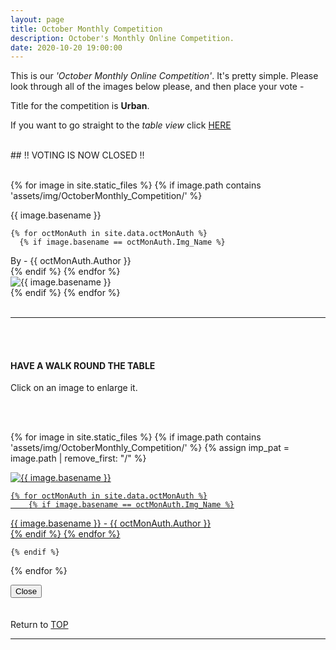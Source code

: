 ```yaml
---
layout: page
title: October Monthly Competition
description: October's Monthly Online Competition.
date: 2020-10-20 19:00:00
---
```



This is our _'October Monthly Online Competition'_. It's pretty simple. Please look through all of the images below please, and then place your vote - <!-- <a target="_blank" href="https://surveyhero.com/c/f3abd688">VOTE HERE</a>  -->


<p>Title for the competition is <strong>Urban</strong>. </p> 

If you want to go straight to the *table view* click <a href="#tableView">HERE</a>

<br>
## !! VOTING IS NOW CLOSED !!
<br>

<br>

<!-- This loops through all the images in specified folder -->
{% for image in site.static_files %}
    {% if image.path contains 'assets/img/OctoberMonthly_Competition/' %}
<div class="Number">{{ image.basename }}</div>

<!-- This runs and checks if there is a matching author in the file -->
    {% for octMonAuth in site.data.octMonAuth %}
      {% if image.basename == octMonAuth.Img_Name %}
<div class="subName">By - {{ octMonAuth.Author }}</div>
      {% endif %}
    {% endfor %}


<div>
    <img class="col three Comp_Img" src="{{ site.baseurl }}{{ image.path }}" alt="{{ image.basename }}">
</div>
    {% endif %}
{% endfor %}



<br>
<br>

<hr id="tableView">

<br>
<br>

<div class="col three caption">
    <h4>HAVE A WALK ROUND THE TABLE </h4>
    <p>Click on an image to enlarge it.</p>    
</div>

<br>
<br>


<!-- MASONARY GRID -->
<div class="full-width">
	<div class="grid">

{% for image in site.static_files %}
    {% if image.path contains 'assets/img/OctoberMonthly_Competition/' %}
        {% assign imp_pat = image.path | remove_first: "/" %}
<div class="grid__item" data-size="1280x1280">  
    <a href="{{ site.baseurl }}{{ image.path }}" class="img-wrap" alt="{{ image.basename }}">
        <img src="{{ site.baseurl }}{{ image.path }}" alt="{{ image.basename }}" />

    {% for octMonAuth in site.data.octMonAuth %}
        {% if image.basename == octMonAuth.Img_Name %}
<div class="description description--grid">{{ image.basename }} - {{ octMonAuth.Author }}</div>
        {% endif %}
    {% endfor %}

</a>
</div>

    {% endif %}
{% endfor %}
	</div>

<!-- /grid -->
<div class="preview">
	<button class="action action--close"><i class="fa fa-times"></i><span class="text-hidden">Close</span></button>
	<div class="description description--preview"></div>
</div>
</div>
<!-- MASONARY GRID END -->

<br>
<br>

<div class="col three caption">
    Return to <a href="#top">TOP</a>
</div>

<hr>





